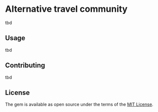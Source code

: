 # Alternative travel community
tbd

## Usage
tbd


## Contributing
tbd

## License
The gem is available as open source under the terms of the [MIT License](http://opensource.org/licenses/MIT).
